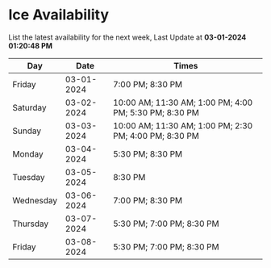 # Ice Availability

List the latest availability for the next week, Last Update at **03-01-2024 01:20:48 PM**

| Day         | Date        | Times       |
| ----------- | ----------- | ----------- |
|Friday|03-01-2024|7:00 PM; 8:30 PM|
|Saturday|03-02-2024|10:00 AM; 11:30 AM; 1:00 PM; 4:00 PM; 5:30 PM; 8:30 PM|
|Sunday|03-03-2024|10:00 AM; 11:30 AM; 1:00 PM; 2:30 PM; 4:00 PM; 8:30 PM|
|Monday|03-04-2024|5:30 PM; 8:30 PM|
|Tuesday|03-05-2024|8:30 PM|
|Wednesday|03-06-2024|7:00 PM; 8:30 PM|
|Thursday|03-07-2024|5:30 PM; 7:00 PM; 8:30 PM|
|Friday|03-08-2024|5:30 PM; 7:00 PM; 8:30 PM|
